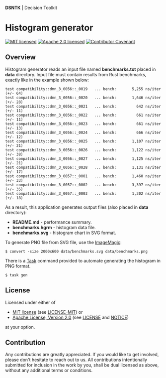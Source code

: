 **DSNTK** | Decision Toolkit

# Histogram generator

[![MIT licensed][mit-badge]][mit-url]
[![Apache 2.0 licensed][apache-badge]][apache-url]
[![Contributor Covenant][cc-badge]][cc-url]

[mit-badge]: https://img.shields.io/badge/License-MIT-blue.svg
[mit-url]: https://opensource.org/licenses/MIT
[mit-license-url]: LICENSE-MIT
[apache-badge]: https://img.shields.io/badge/License-Apache%202.0-blue.svg
[apache-url]: https://www.apache.org/licenses/LICENSE-2.0
[apache-license-url]: LICENSE
[apache-notice-url]: NOTICE
[cc-badge]: https://img.shields.io/badge/Contributor%20Covenant-2.1-4baaaa.svg
[cc-url]: CODE_OF_CONDUCT.md

## Overview

Histogram generator reads an input file named **benchmarks.txt** placed in **data** directory.
Input file must contain results from Rust benchmarks, exactly like in the example shown below:

```
test compatibility::dmn_3_0056::_0019   ... bench:       5,255 ns/iter (+/- 64)
test compatibility::dmn_3_0056::_0020   ... bench:       1,646 ns/iter (+/- 28)
test compatibility::dmn_3_0056::_0021   ... bench:         642 ns/iter (+/- 11)
test compatibility::dmn_3_0056::_0022   ... bench:         661 ns/iter (+/- 11)
test compatibility::dmn_3_0056::_0023   ... bench:         661 ns/iter (+/- 13)
test compatibility::dmn_3_0056::_0024   ... bench:         666 ns/iter (+/- 12)
test compatibility::dmn_3_0056::_0025   ... bench:       1,107 ns/iter (+/- 21)
test compatibility::dmn_3_0056::_0026   ... bench:       1,122 ns/iter (+/- 38)
test compatibility::dmn_3_0056::_0027   ... bench:       1,125 ns/iter (+/- 21)
test compatibility::dmn_3_0056::_0028   ... bench:       1,131 ns/iter (+/- 17)
test compatibility::dmn_3_0057::_0001   ... bench:       1,460 ns/iter (+/- 33)
test compatibility::dmn_3_0057::_0002   ... bench:       3,397 ns/iter (+/- 35)
test compatibility::dmn_3_0057::_0003   ... bench:       1,302 ns/iter (+/- 18)
```

As a result, this application generates output files (also placed in **data** directory): 

- **README.md** - performance summary.
- **benchmarks.hgrm** - histogram data file.
- **benchmarks.svg** - histogram chart in SVG format.

To generate PNG file from SVG file, use the [ImageMagic](https://imagemagick.org/):

```
$ convert -size 2000x600 data/benchmarks.svg data/benchmarks.png
```

There is a [Task](https://taskfile.dev) command provided to automate generating the histogram in PNG format.

```
$ task gen
```

## License

Licensed under either of

- [MIT license][mit-url] (see [LICENSE-MIT][mit-license-url]) or
- [Apache License, Version 2.0][apache-url] (see [LICENSE][apache-license-url] and [NOTICE][apache-notice-url])

at your option.

## Contribution

Any contributions are greatly appreciated.
If you would like to get involved, please don't hesitate to reach out to us.
All contributions intentionally submitted for inclusion in the work by you,
shall be dual licensed as above, without any additional terms or conditions.
